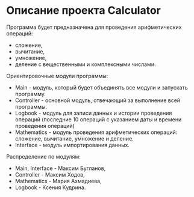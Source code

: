 # Описание проекта Calculator

Программа будет предназначена для проведения арифметических операций:
* сложение,
* вычитание, 
* умножение, 
* деление 
с вещественными и комплексными числами.

Ориентировочные модули программы:
* Main - модуль, который будет объединять все модули и запускать программу.
* Controller - основной модуль, отвечающий за выполнение всей программы.
* Logbook - модуль для записи данных и истории проведения операций (последние 10 операций
  с указанием даты и времени проведения операций)
* Mathematics - модуль проведения арифметических операций: сложение, вычитание, умножение и деление.
* Interface - модуль импортирования данных.

Распределение по модулям:
* Main, Interface - Максим Бугланов,
* Controller - Максим Ходов,
* Mathematics - Мария Ахмадиева,
* Logbook - Ксения Кудрина.

